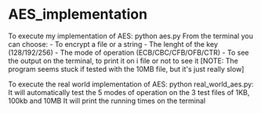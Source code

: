# AES_implementation

To execute my implementation of AES: python aes.py
	From the terminal you can choose:
		- To encrypt a file or a string
		- The lenght of the key (128/192/256)
		- The mode of operation (ECB/CBC/CFB/OFB/CTR)
		- To see the output on the terminal, to print it on i file or not to see it
[NOTE: The program seems stuck if tested with the 10MB file, but it's just really slow]

To execute the real world implementation of AES: python real_world_aes.py:
	It will automatically test the 5 modes of operation on the 3 test files of 1KB, 100kb and 10MB 
	It will print the running times on the terminal
